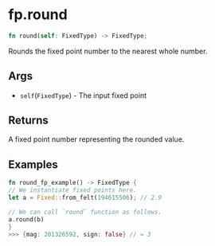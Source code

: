 # fp.round

```rust
fn round(self: FixedType) -> FixedType;
```

Rounds the fixed point number to the nearest whole number.

## Args

* `self`(`FixedType`) - The input fixed point

## Returns

A fixed point number representing the rounded value.

## Examples


```rust
fn round_fp_example() -> FixedType {
// We instantiate fixed points here.
let a = Fixed::from_felt(194615506); // 2.9

// We can call `round` function as follows.
a.round(b)
}
>>> {mag: 201326592, sign: false} // = 3
```
